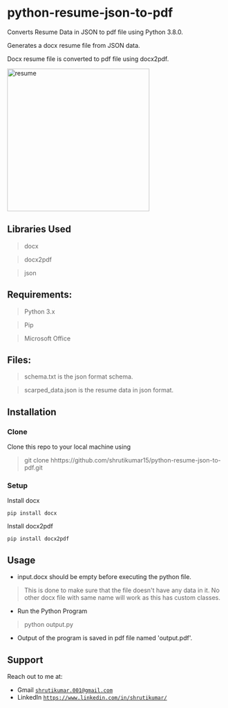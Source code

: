 # python-resume-json-to-pdf
Converts Resume Data in JSON to pdf file using Python 3.8.0.

Generates a docx resume file from JSON data.

Docx resume file is converted to pdf file using docx2pdf.

<img width="329" alt="resume" src="https://user-images.githubusercontent.com/41858958/78937229-bca47400-7acd-11ea-91b8-8e43e783a240.PNG">

## Libraries Used

> docx

> docx2pdf

> json

## Requirements:

> Python 3.x

> Pip

> Microsoft Office

## Files:

>schema.txt is the json format schema.

>scarped_data.json is the resume data in json format.

## Installation

### Clone
Clone this repo to your local machine using 
> git clone hhttps://github.com/shrutikumar15/python-resume-json-to-pdf.git

### Setup
Install docx
```
pip install docx
```
Install docx2pdf
```
pip install docx2pdf
```
## Usage

* input.docx should be empty before executing the python file.
> This is done to make sure that the file doesn't have any data in it. No other docx file with same name will work as this has custom classes. 

* Run the Python Program
> python output.py

* Output of the program is saved in pdf file named 'output.pdf'.


## Support

Reach out to me at:

- Gmail  <a href="http://shrutikumar.001@gmail.com" target="_blank">`shrutikumar.001@gmail.com`</a>
- LinkedIn  <a href="https://www.linkedin.com/in/shrutikumar/" target="_blank">`https://www.linkedin.com/in/shrutikumar/`</a>
